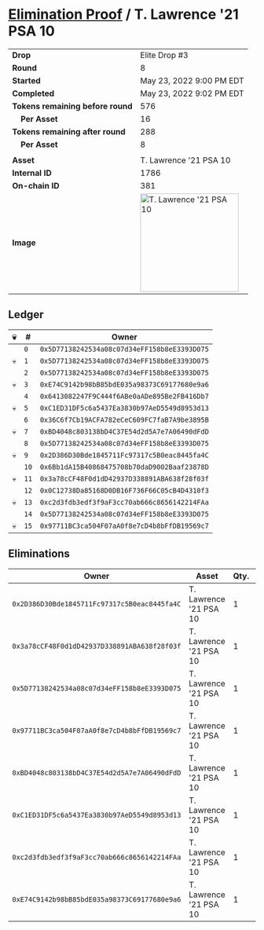 # [Elimination Proof](./readme.md) / T. Lawrence &#039;21 PSA 10

|||
|---|---|
| **Drop** | Elite Drop #3 |
| **Round** | 8 |
| **Started** | May 23, 2022 9:00 PM EDT |
| **Completed** | May 23, 2022 9:02 PM EDT |
| **Tokens remaining before round** | 576 |
| **&nbsp;&nbsp;&nbsp;&nbsp;Per Asset** | 16 |
| **Tokens remaining after round** | 288 |
| **&nbsp;&nbsp;&nbsp;&nbsp;Per Asset** | 8 |
| | |
| **Asset** | T. Lawrence &#039;21 PSA 10 |
| **Internal ID** | 1786 |
| **On-chain ID** | 381 |
| **Image** | <img src="https://tcdn.blokpax.com/9648a5d9-1865-42cb-a5f1-90c0c52a003d/3269c90fae0c9078214c6f5546ff1a3aad4ea61155e503851c2cd18471f75527.png" height="200" alt="T. Lawrence &#039;21 PSA 10" /> |

## Ledger

| 💀 | # | Owner |
| --- | --- | --- |
|  | `0` | `0x5D77138242534a08c07d34eFF158b8eE3393D075` |
| 💀 | `1` | `0x5D77138242534a08c07d34eFF158b8eE3393D075` |
|  | `2` | `0x5D77138242534a08c07d34eFF158b8eE3393D075` |
| 💀 | `3` | `0xE74C9142b98bB85bdE035a98373C69177680e9a6` |
|  | `4` | `0x6413082247F9C444f6ABe0aADe895Be2FB416Db7` |
| 💀 | `5` | `0xC1ED31DF5c6a5437Ea3830b97AeD5549d8953d13` |
|  | `6` | `0x36C6f7Cb19ACFA782eCeC609FC7faB7A9be3895B` |
| 💀 | `7` | `0xBD4048c803138bD4C37E54d2d5A7e7A06490dFdD` |
|  | `8` | `0x5D77138242534a08c07d34eFF158b8eE3393D075` |
| 💀 | `9` | `0x2D386D30Bde1845711Fc97317c5B0eac8445fa4C` |
|  | `10` | `0x6Bb1dA15B40868475708b70daD9002Baaf23878D` |
| 💀 | `11` | `0x3a78cCF48F0d1dD42937D338891ABA638f28f03f` |
|  | `12` | `0x0C12738Da85168D0DB16F736F66C05cB4D4310f3` |
| 💀 | `13` | `0xc2d3fdb3edf3f9aF3cc70ab666c8656142214FAa` |
|  | `14` | `0x5D77138242534a08c07d34eFF158b8eE3393D075` |
| 💀 | `15` | `0x97711BC3ca504F07aA0f8e7cD4b8bFfDB19569c7` |


## Eliminations

| Owner | Asset | Qty. | Transaction |
| --- | --- | --- | --- |
| `0x2D386D30Bde1845711Fc97317c5B0eac8445fa4C` | T. Lawrence '21 PSA 10 | 1 | [Polygonscan](https://polygonscan.com/tx/0x8aba81e866ef7e1fea0c00c26b43d386f28d7fbabd4a81cba4bda4b55abbd562) |
| `0x3a78cCF48F0d1dD42937D338891ABA638f28f03f` | T. Lawrence '21 PSA 10 | 1 | [Polygonscan](https://polygonscan.com/tx/0x46c91ddbf4132400dd0b0b1b502eac9516b024ac21a0a1e333cbb2c5f84a63f3) |
| `0x5D77138242534a08c07d34eFF158b8eE3393D075` | T. Lawrence '21 PSA 10 | 1 | [Polygonscan](https://polygonscan.com/tx/0x94e66199e4b163e3a6f500892f84d6fcc37ad046f0bdce4647e849ba56d2c56a) |
| `0x97711BC3ca504F07aA0f8e7cD4b8bFfDB19569c7` | T. Lawrence '21 PSA 10 | 1 | [Polygonscan](https://polygonscan.com/tx/0x717ca385ec6bc3569b36f3b669c30c38902299efd393df3ca93a2dc68526b5cb) |
| `0xBD4048c803138bD4C37E54d2d5A7e7A06490dFdD` | T. Lawrence '21 PSA 10 | 1 | [Polygonscan](https://polygonscan.com/tx/0x9b8adc4fb2816074343e55d18a46c0b2469f89321fa61776b8c5bbe8ceacc485) |
| `0xC1ED31DF5c6a5437Ea3830b97AeD5549d8953d13` | T. Lawrence '21 PSA 10 | 1 | [Polygonscan](https://polygonscan.com/tx/0xdd434070172b0be2223b96f7969e55506cec3c9ba18f31c42d105472d2bafdf4) |
| `0xc2d3fdb3edf3f9aF3cc70ab666c8656142214FAa` | T. Lawrence '21 PSA 10 | 1 | [Polygonscan](https://polygonscan.com/tx/0xd2fb7bf592b03204b78ad668e98c35e48efc09e857dd9fb17fd1946d1bf619b1) |
| `0xE74C9142b98bB85bdE035a98373C69177680e9a6` | T. Lawrence '21 PSA 10 | 1 | [Polygonscan](https://polygonscan.com/tx/0xc057a2443d30b820f1a918e44a60d998c779e38dec8987df349f641cd878e556) |
